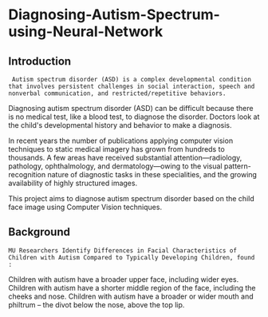 # Diagnosing-Autism-Spectrum-using-Neural-Network

## Introduction
	 Autism spectrum disorder (ASD) is a complex developmental condition that involves persistent challenges in social interaction, speech and nonverbal communication, and restricted/repetitive behaviors.

Diagnosing autism spectrum disorder (ASD) can be difficult because there is no medical test, like a blood test, to diagnose the disorder. Doctors look at the child's developmental history and behavior to make a diagnosis.

In recent years the number of publications applying computer vision techniques to static medical imagery has grown from hundreds to thousands. A few areas have received substantial attention—radiology, pathology, ophthalmology, and dermatology—owing to the visual pattern-recognition nature of diagnostic tasks in these specialities, and the growing availability of highly structured images.

This project aims to diagnose autism spectrum disorder based on the child face image using Computer Vision techniques.

## Background
	MU Researchers Identify Differences in Facial Characteristics of Children with Autism Compared to Typically Developing Children, found :
 Children with autism have a broader upper face, including wider eyes.
Children with autism have a shorter middle region of the face, including the cheeks and nose.
Children with autism have a broader or wider mouth and philtrum – the divot below the nose, above the top lip.
